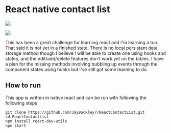 # React native contact list
![](https://i.imgur.com/kKYmRdu.jpg)

![](https://i.imgur.com/6iFAMLn.jpg)


This has been a great challenge for learning react and I'm learning a ton. That said it is not yet in a finished state.
There is no local persistant data storage method though I believe I will be able to create one using hooks and states, and the edit/add/delete features don't work yet on the tables. 
I have a plan for the missing methods involving bubbling up events through the component states using hooks but I've still got some learning to do.

## How to run

This app is written in native react and can be run with following the following steps
&nbsp; 
```
git clone https://github.com/JayBuckley7/ReactContactList.git
cd ReactContactList
npm install react-dev-utils
npm start 
```
